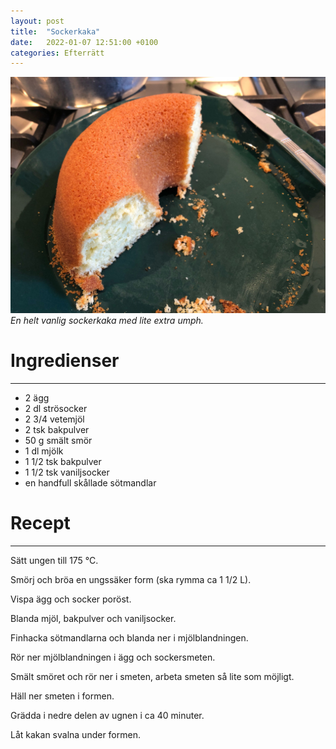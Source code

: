 ```yaml
---
layout: post
title:  "Sockerkaka"
date:   2022-01-07 12:51:00 +0100
categories: Efterrätt
---
```


<div class="img-container">
  <img src="/assets/pictures/sockerkaka_1.jpg" class="img-w-50" alt="En halft äten sockerkaka">
</div>

<em>
En helt vanlig sockerkaka med lite extra umph.
</em>

# Ingredienser

---

- 2 ägg
- 2 dl strösocker
- 2 3/4 vetemjöl
- 2 tsk bakpulver
- 50 g smält smör
- 1 dl mjölk
- 1 1/2 tsk bakpulver
- 1 1/2 tsk vaniljsocker
- en handfull skållade sötmandlar

# Recept

---

Sätt ungen till 175 °C.

Smörj och bröa en ungssäker form (ska rymma ca 1 1/2 L).

Vispa ägg och socker poröst.

Blanda mjöl, bakpulver och vaniljsocker.

Finhacka sötmandlarna och blanda ner i mjölblandningen.

Rör ner mjölblandningen i ägg och sockersmeten.

Smält smöret och rör ner i smeten, arbeta smeten så lite som möjligt.

Häll ner smeten i formen.

Grädda i nedre delen av ugnen i ca 40 minuter.

Låt kakan svalna under formen.